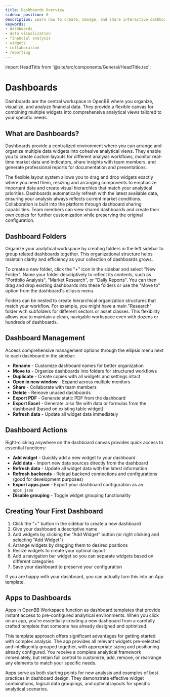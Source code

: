 ```yaml
---
title: Dashboards Overview
sidebar_position: 0
description: Learn how to create, manage, and share interactive dashboards in OpenBB Workspace
keywords:
- dashboards
- data visualization
- financial analysis
- widgets
- collaboration
- reporting
---
```


import HeadTitle from '@site/src/components/General/HeadTitle.tsx';

<HeadTitle title="Dashboards - OpenBB Workspace Docs" />

# Dashboards

Dashboards are the central workspace in OpenBB where you organize, visualize, and analyze financial data. They provide a flexible canvas for combining multiple widgets into comprehensive analytical views tailored to your specific needs.

## What are Dashboards?

Dashboards provide a centralized environment where you can arrange and organize multiple data widgets into cohesive analytical views. They enable you to create custom layouts for different analysis workflows, monitor real-time market data and indicators, share insights with team members, and generate professional reports for documentation and presentations.

The flexible layout system allows you to drag and drop widgets exactly where you need them, resizing and arranging components to emphasize important data and create visual hierarchies that match your analytical priorities. Dashboards automatically refresh with the latest available data, ensuring your analysis always reflects current market conditions. Collaboration is built into the platform through dashboard sharing capabilities. Team members can view shared dashboards and create their own copies for further customization while preserving the original configuration.

## Dashboard Folders

Organize your analytical workspace by creating folders in the left sidebar to group related dashboards together. This organizational structure helps maintain clarity and efficiency as your collection of dashboards grows.

To create a new folder, click the "+" icon in the sidebar and select "New Folder". Name your folder descriptively to reflect its contents, such as "Portfolio Analysis", "Market Research", or "Daily Reports". You can then drag and drop existing dashboards into these folders or use the "Move to" option from the dashboard's ellipsis menu.

Folders can be nested to create hierarchical organization structures that match your workflow. For example, you might have a main "Research" folder with subfolders for different sectors or asset classes. This flexibility allows you to maintain a clean, navigable workspace even with dozens or hundreds of dashboards.

## Dashboard Management

Access comprehensive management options through the ellipsis menu next to each dashboard in the sidebar:

- **Rename** - Customize dashboard names for better organization
- **Move to** - Organize dashboards into folders for structured workflows
- **Duplicate** - Create copies with all widgets and settings intact
- **Open in new window** - Expand across multiple monitors
- **Share** - Collaborate with team members
- **Delete** - Remove unused dashboards
- **Export PDF** - Generate static PDF from the dashboard
- **Export Excel** - Generate .xlsx file with data or formulas from the dashboard (based on existing table widget)
- **Refresh data** - Update all widget data immediately

## Dashboard Actions

Right-clicking anywhere on the dashboard canvas provides quick access to essential functions:

- **Add widget** - Quickly add a new widget to your dashboard
- **Add data** - Import new data sources directly from the dashboard
- **Refresh data** - Update all widget data with the latest information
- **Refresh backends** - Reload backend connections and configurations (good for development purposes)
- **Export apps.json** - Export your dashboard configuration as an `apps.json`
- **Disable grouping** - Toggle widget grouping functionality

## Creating Your First Dashboard

1. Click the "+" button in the sidebar to create a new dashboard
2. Give your dashboard a descriptive name
3. Add widgets by clicking the "Add Widget" button (or right clicking and selecting "Add Widget")
4. Arrange widgets by dragging them to desired positions
5. Resize widgets to create your optimal layout
6. Add a navigation bar widget so you can separate widgets based on different categories
7. Save your dashboard to preserve your configuration

If you are happy with your dashboard, you can actually turn this into an App template.

## Apps to Dashboards

Apps in OpenBB Workspace function as dashboard templates that provide instant access to pre-configured analytical environments. When you click on an app, you're essentially creating a new dashboard from a carefully crafted template that someone has already designed and optimized.

This template approach offers significant advantages for getting started with complex analysis. The app provides all relevant widgets pre-selected and intelligently grouped together, with appropriate sizing and positioning already configured. You receive a complete analytical framework immediately, but retain full control to customize, add, remove, or rearrange any elements to match your specific needs.

Apps serve as both starting points for new analysis and examples of best practices in dashboard design. They demonstrate effective widget combinations, logical data groupings, and optimal layouts for specific analytical scenarios.
